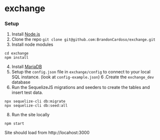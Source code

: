 # exchange

### Setup
1. Install [Node.js](https://nodejs.org/en/) 
2. Clone the repo
```git clone git@github.com:BrandonCardoso/exchange.git```
3. Install node modules
```
cd exchange
npm install
```
4. Install [MariaDB](https://mariadb.org/)
5. Setup the `config.json` file in `exchange/config` to connect to your local SQL instance. (look at `config-example.json`)
6 .Create the `exchange_dev` database
7. Run the SequelizeJS migrations and seeders to create the tables and insert test data.
```
npx sequelize-cli db:migrate
npx sequelize-cli db:seed:all
```
8. Run the site locally
```
npm start
```

Site should load from http://locahost:3000
